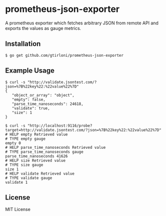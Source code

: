 # prometheus-json-exporter

A prometheus exporter which fetches arbitrary JSON from remote API and exports the values as gauge metrics.

## Installation

```
$ go get github.com/gtirloni/prometheus-json-exporter
```

## Example Usage

```
$ curl -s "http://validate.jsontest.com/?json=%7B%22key%22:%22value%22%7D"
{
   "object_or_array": "object",
   "empty": false,
   "parse_time_nanoseconds": 24618,
   "validate": true,
   "size": 1
}

$ curl -s "http://localhost:9116/probe?target=http://validate.jsontest.com/?json=%7B%22key%22:%22value%22%7D"
# HELP empty Retrieved value
# TYPE empty gauge
empty 0
# HELP parse_time_nanoseconds Retrieved value
# TYPE parse_time_nanoseconds gauge
parse_time_nanoseconds 41626
# HELP size Retrieved value
# TYPE size gauge
size 1
# HELP validate Retrieved value
# TYPE validate gauge
validate 1
```

## License

MIT License
